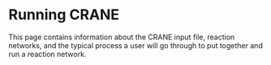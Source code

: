 # Running CRANE

This page contains information about the CRANE input file, reaction networks, and the typical process a user will go through to put together and run a reaction network.
